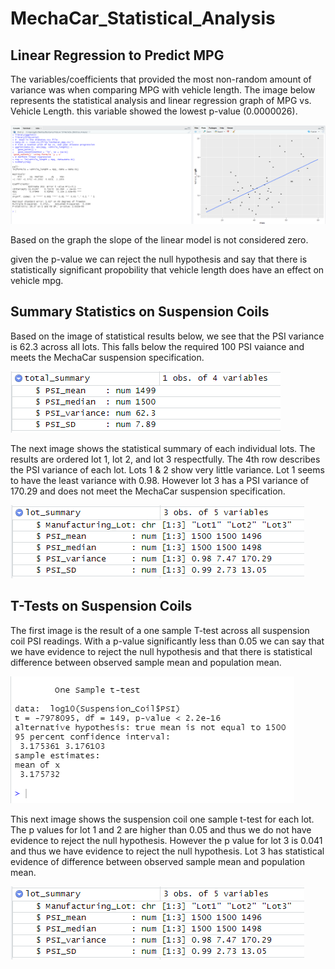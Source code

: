 # MechaCar_Statistical_Analysis


## Linear Regression to Predict MPG

The variables/coefficients that provided the most non-random amount of variance was when comparing MPG with vehicle length. The image below represents the statistical analysis and linear regression graph of MPG vs. Vehicle Length. this variable showed the lowest p-value (0.0000026).

![MPG vs Vehicle Length](https://github.com/XSR700/MechaCar_Statistical_Analysis/blob/main/mpg%20vs%20vehicle%20length.PNG)

Based on the graph the slope of the linear model is not considered zero. 


given the p-value we can reject the null hypothesis and say that there is statistically significant propobility that vehicle length does have an effect on vehicle mpg. 


## Summary Statistics on Suspension Coils

Based on the image of statistical results below, we see that the PSI variance is 62.3 across all lots. This falls below the required 100 PSI vaiance and meets the MechaCar suspension specification. 

![Total Summar](https://github.com/XSR700/MechaCar_Statistical_Analysis/blob/main/Total_Summary.PNG)

The next image shows the statistical summary of each individual lots. The results are ordered lot 1, lot 2, and lot 3 respectfully. The 4th row describes the PSI variance of each lot. Lots 1 & 2 show very little variance. Lot 1 seems to have the least variance with 0.98. However lot 3 has a PSI variance of 170.29 and does not meet the MechaCar suspension specification. 

![Lot Summary](https://github.com/XSR700/MechaCar_Statistical_Analysis/blob/main/Lot_Summary.PNG)


## T-Tests on Suspension Coils

The first image is the result of a one sample T-test across all suspension coil PSI readings. With a p-value significantly less than 0.05 we can say that we have evidence to reject the null hypothesis and that there is statistical difference between observed sample mean and population mean. 

![T-test on all](https://github.com/XSR700/MechaCar_Statistical_Analysis/blob/main/Suspension%20coil%20t-test.PNG)

This next image shows the suspension coil one sample t-test for each lot. The p values for lot 1 and 2 are higher than 0.05 and thus we do not have evidence to reject the null hypothesis. However the p value for lot 3 is 0.041 and thus we have evidence to reject the null hypothesis. Lot 3 has statistical evidence of difference between  observed sample mean and population mean. 

![Lot Summary](https://github.com/XSR700/MechaCar_Statistical_Analysis/blob/main/Lot_Summary.PNG)



